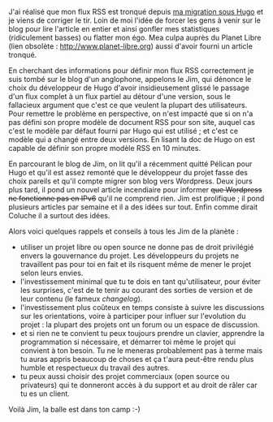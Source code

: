 <!-- title: Flux RSS et esprit libre -->
<!-- category: Blog Humeur -->

J'ai réalisé que mon flux RSS est tronqué depuis [ma migration sous
Hugo](/2017/migration-du-blog-sous-hugo) et je viens de corriger le tir.<!-- more --> Loin de moi
l'idée de forcer les gens à venir sur le blog pour lire l'article en entier et
ainsi gonfler mes statistiques (ridiculement basses) ou flatter mon égo. Mea
culpa auprès du Planet Libre (lien obsolète : http://www.planet-libre.org) aussi d'avoir fourni
un article tronqué.

En cherchant des informations pour définir mon flux RSS correctement je suis
tombé sur le blog d'un anglophone, appelons le Jim, qui dénonce le choix du
développeur de Hugo d'avoir insidieusement glissé le passage d'un flux complet à
un flux partiel au détour d'une version, sous le fallacieux argument que c'est
ce que veulent la plupart des utilisateurs. Pour remettre le problème en
perspective,  on n'est impacté que si on n'a pas défini son propre modèle de
document RSS pour son site, auquel cas c'est le modèle par défaut fourni par
Hugo qui est utilisé ; et c'est ce modèle qui a changé entre deux versions. En
lisant la doc de Hugo on est capable de définir son propre modèle RSS en 10
minutes.

En parcourant le blog de Jim, on lit qu'il a récemment quitté Pélican pour Hugo
et qu'il est assez remonté que le développeur du projet fasse des choix pareils
et qu'il compte migrer son blog vers Wordpress. Deux jours plus tard, il pond un
nouvel article incendiaire pour informer ~~que Wordpress ne fonctionne pas en
IPv6~~ qu'il ne comprend rien. Jim est prolifique ; il pond plusieurs articles
par semaine et il a des idées sur tout. Enfin comme dirait Coluche il a surtout
des idées.  

Alors voici quelques rappels et conseils à tous les Jim de la planète :

- utiliser un projet libre ou open source ne donne pas de droit privilégié envers la gouvernance du projet. Les développeurs du projets ne travaillent pas pour toi en fait et ils risquent même de mener le projet selon leurs envies.
- l'investissement minimal que tu te dois en tant qu'utilisateur, pour éviter les surprises, c'est de te tenir au courant des sorties de version et de leur contenu (le fameux *changelog*).
- l'investissement plus coûteux en temps consiste à suivre les discussions sur les orientations, voire à participer pour influer sur l'evolution du projet : la plupart des projets ont un forum ou un espace de discussion.
- et si rien ne te convient tu peux toujours prendre un clavier, apprendre la programmation si nécessaire, et démarrer toi même le projet qui convient à ton besoin. Tu ne le meneras probablement pas à terme mais tu auras appris beaucoup de choses et ça t'aura peut-être rendu plus humble et respectueux du travail des autres.
- tu peux aussi choisir des projet commerciaux (open source ou privateurs) qui te donneront accès à du support et au droit de râler car tu es un client.

Voilà Jim, la balle est dans ton camp :-)
